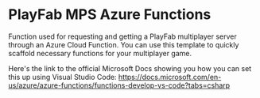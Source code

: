 # PlayFab MPS Azure Functions

Function used for requesting and getting a PlayFab multiplayer server through an Azure Cloud Function.
You can use this template to quickly scaffold necessary functions for your multiplayer game.

Here's the link to the official Microsoft Docs showing you how you can set this up using Visual Studio Code:
https://docs.microsoft.com/en-us/azure/azure-functions/functions-develop-vs-code?tabs=csharp
